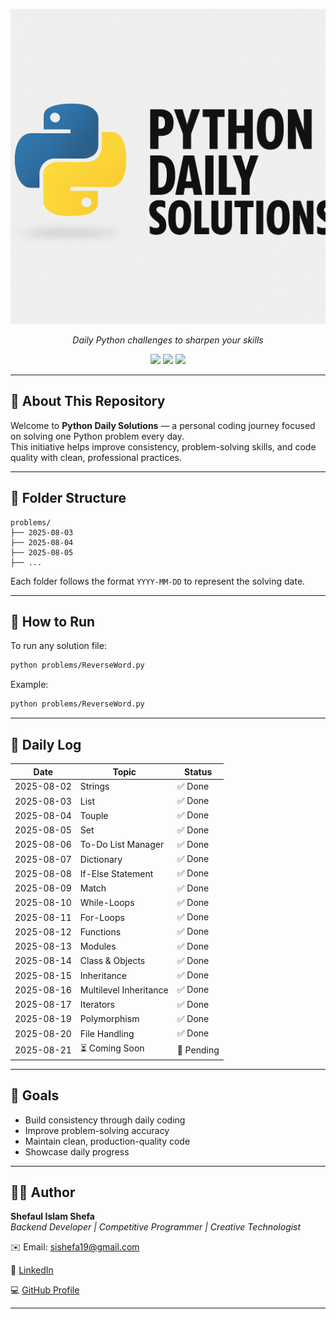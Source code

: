 <p align="center">
  <img src="assets/banner.png" alt="Python Daily Solutions">
</p>

<p align="center"><i>Daily Python challenges to sharpen your skills</i></p>

<p align="center">
  <img src="https://img.shields.io/badge/Python-3.10-blue?logo=python">
  <img src="https://img.shields.io/badge/Daily%20Commit-Active-brightgreen">
  <img src="https://img.shields.io/badge/Made%20with-%E2%9D%A4%EF%B8%8F%20by%20Shefaul-blue">
</p>

---

## 🧠 About This Repository

Welcome to **Python Daily Solutions** — a personal coding journey focused on solving one Python problem every day.  
This initiative helps improve consistency, problem-solving skills, and code quality with clean, professional practices.

---

## 📁 Folder Structure

```
problems/
├── 2025-08-03
├── 2025-08-04
├── 2025-08-05
├── ...
```

Each folder follows the format `YYYY-MM-DD` to represent the solving date.

---

## 🚀 How to Run

To run any solution file:

```bash
python problems/ReverseWord.py
```

Example:

```bash
python problems/ReverseWord.py
```

---

## 📅 Daily Log

| Date       | Topic                  | Status     |
|------------|------------------------|------------|
| 2025-08-02 | Strings                | ✅ Done    |
| 2025-08-03 | List                   | ✅ Done    |
| 2025-08-04 | Touple                 | ✅ Done    |
| 2025-08-05 | Set                    | ✅ Done    |
| 2025-08-06 | To-Do List Manager     | ✅ Done    |
| 2025-08-07 | Dictionary             | ✅ Done    |
| 2025-08-08 | If-Else Statement      | ✅ Done    |
| 2025-08-09 | Match                  | ✅ Done    |
| 2025-08-10 | While-Loops            | ✅ Done    |
| 2025-08-11 | For-Loops              | ✅ Done    |
| 2025-08-12 | Functions               | ✅ Done    |
| 2025-08-13 | Modules               | ✅ Done    |
| 2025-08-14 | Class & Objects            | ✅ Done    |
| 2025-08-15 | Inheritance            | ✅ Done    |
| 2025-08-16 | Multilevel Inheritance  | ✅ Done    |
| 2025-08-17 | Iterators            | ✅ Done    |
| 2025-08-19 | Polymorphism            | ✅ Done    |
| 2025-08-20 | File Handling            | ✅ Done    |
| 2025-08-21 | ⏳ Coming Soon         | 🔄 Pending |

---

## 🎯 Goals

- Build consistency through daily coding  
- Improve problem-solving accuracy  
- Maintain clean, production-quality code  
- Showcase daily progress

---

## 🙋‍♂️ Author

**Shefaul Islam Shefa**  
_Backend Developer | Competitive Programmer | Creative Technologist_

✉️ Email: [sishefa19@gmail.com](mailto:sishefa19@gmail.com)

🔗 [LinkedIn](https://www.linkedin.com/in/sishefa19/)

💻 [GitHub Profile](https://github.com/shefa19)

---
